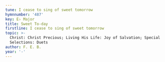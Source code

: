 ```yaml
---
tune: I cease to sing of sweet tomorrow
hymnnumber: '487'
key: E♭ Major
title: Sweet To-day
firstline: I cease to sing of sweet tomorrow
topic: >-
  Christ: Christ Precious; Living His Life: Joy of Salvation; Special
  Selections: Duets
author: F. E. B.
year: '-'
---
```

